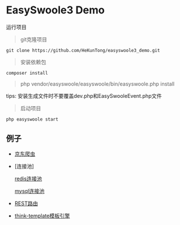 # EasySwoole3 Demo

运行项目

> git克隆项目

```
git clone https://github.com/HeKunTong/easyswoole3_demo.git
```

> 安装依赖包

```
composer install
```

> php vendor/easyswoole/easyswoole/bin/easyswoole.php install

tips: 安装生成文件时不要覆盖dev.php和EasySwooleEvent.php文件

> 启动项目

```
php easyswoole start
```

## 例子

- [京东爬虫](/Document/spider/jd.md)

- [连接池] 

  [redis连接池](/Document/pool/redis.md)
 
  [mysql连接池](/Document/pool/mysql.md)
 
- [REST路由](/Document/http/rest.md)

- [think-template模板引擎](/Document/http/template.md)
